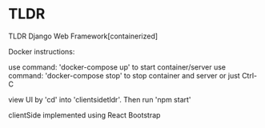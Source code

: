 # TLDR
TLDR Django Web Framework[containerized]

Docker instructions:

use command: 'docker-compose up' to start container/server
use command: 'docker-compose stop' to stop container and server or just Ctrl-C

view UI by 'cd' into 'clientsidetldr'. Then run 'npm start'

clientSide implemented using React Bootstrap
